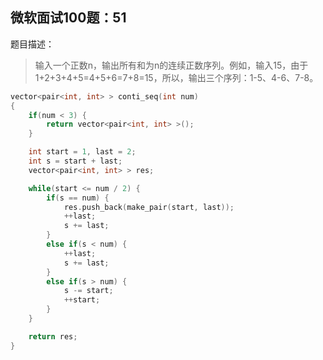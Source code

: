 ## 微软面试100题：51

题目描述：

> 输入一个正数n，输出所有和为n的连续正数序列。例如，输入15，由于1+2+3+4+5=4+5+6=7+8=15，所以，输出三个序列：1-5、4-6、7-8。

``` C++
vector<pair<int, int> > conti_seq(int num)
{
	if(num < 3) {
		return vector<pair<int, int> >();
	}

	int start = 1, last = 2;
	int s = start + last;
	vector<pair<int, int> > res;

	while(start <= num / 2) {
		if(s == num) {
			res.push_back(make_pair(start, last));
			++last;
			s += last;
		}
		else if(s < num) {
			++last;
			s += last;
		}
		else if(s > num) {
			s -= start;
			++start;
		}
	}

	return res;
}
```
